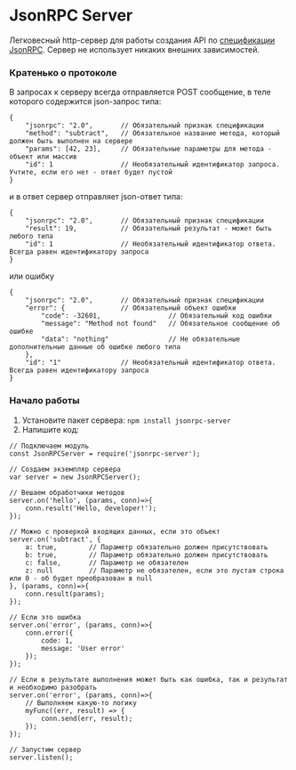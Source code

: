 # JsonRPC Server

Легковесный http-сервер для работы создания API по [спецификации JsonRPC](http://www.jsonrpc.org/specification). Сервер не использует никаких внешних зависимостей.

### Кратенько о протоколе

В запросах к серверу всегда отправляется POST сообщение, в теле которого содержится json-запрос типа:

```
{
    "jsonrpc": "2.0",       // Обязательный признак спецификации
    "method": "subtract",   // Обязательное название метода, который должен быть выполнен на сервере
    "params": [42, 23],     // Обязательные параметры для метода - объект или массив
    "id": 1                 // Необязательный идентификатор запроса. Учтите, если его нет - ответ будет пустой
}
```

и в ответ сервер отправляет json-ответ типа:

```
{
    "jsonrpc": "2.0",       // Обязательный признак спецификации
    "result": 19,           // Обязательный результат - может быть любого типа
    "id": 1                 // Необязательный идентификатор ответа. Всегда равен идентификатору запроса
}
```

или  ошибку

```
{
    "jsonrpc": "2.0",       // Обязательный признак спецификации
    "error": {              // Обязательный объект ошибки
        "code": -32601,                 // Обязательный код ошибки
        "message": "Method not found"   // Обязательное сообщение об ошибке
        "data": "nothing"               // Не обязательные дополнительные данные об ошибке любого типа
    },
    "id": "1"               // Необязательный идентификатор ответа. Всегда равен идентификатору запроса
}
```

### Начало работы

1. Установите пакет сервера: `npm install jsonrpc-server`
1. Напишите код:
```
// Подключаем модуль
const JsonRPCServer = require('jsonrpc-server');

// Создаем экземпляр сервера
var server = new JsonRPCServer();

// Вешаем обработчики методов
server.on('hello', (params, conn)=>{
    conn.result('Hello, developer!');
});

// Можно с проверкой входящих данных, если это объект
server.on('subtract', {
    a: true,        // Параметр обязательно должен присутствовать
    b: true,        // Параметр обязательно должен присутствовать
    c: false,       // Параметр не обязателен
    z: null         // Параметр не обязателен, если это пустая строка или 0 - об будет преобразован в null
}, (params, conn)=>{
    conn.result(params);
});

// Если это ошибка
server.on('error', (params, conn)=>{
    conn.error({
        code: 1,
        message: 'User error'
    });
});

// Если в результате выполнения может быть как ошибка, так и результат и необходимо разобрать
server.on('error', (params, conn)=>{
    // Выполняем какую-то логику
    myFunc((err, result) => {
        conn.send(err, result);
    });
});

// Запустим сервер
server.listen();
```

